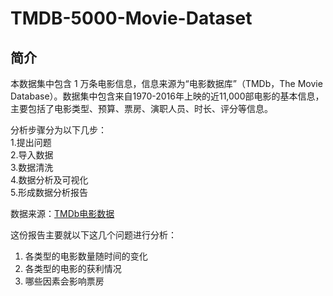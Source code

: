 # TMDB-5000-Movie-Dataset
## 简介
本数据集中包含 1 万条电影信息，信息来源为“电影数据库”（TMDb，The Movie Database）。数据集中包含来自1970-2016年上映的近11,000部电影的基本信息，主要包括了电影类型、预算、票房、演职人员、时长、评分等信息。



分析步骤分为以下几步：  
1.提出问题  
2.导入数据  
3.数据清洗  
4.数据分析及可视化  
5.形成数据分析报告

数据来源：[TMDb电影数据](https://github.com/SarahHe3/new-dand-basic-china/blob/master/%E6%95%B0%E6%8D%AE%E5%88%86%E6%9E%90%E5%85%A5%E9%97%A8/%E9%A1%B9%E7%9B%AE-%E6%8E%A2%E7%B4%A2%E6%95%B0%E6%8D%AE%E9%9B%86/%E6%8E%A2%E7%B4%A2%E6%95%B0%E6%8D%AE%E9%9B%86%20-%20%E5%A4%87%E9%80%89%E6%95%B0%E6%8D%AE%E9%9B%86.md)

这份报告主要就以下这几个问题进行分析：
1. 各类型的电影数量随时间的变化  
2. 各类型的电影的获利情况
3. 哪些因素会影响票房 
